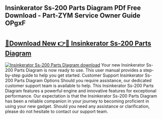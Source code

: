 ## Insinkerator Ss-200 Parts Diagram PDf Free Download - Part-ZYM Service Owner Guide OPgxF

# <h2><a href="http://dfmc1h7.blite.top/?on=Insinkerator+Ss-200+Parts+Diagram">🔗Download New 👉🔴 Insinkerator Ss-200 Parts Diagram</a></h2>

[![Insinkerator Ss-200 Parts Diagram download](https://i.imgur.com/lujVjoI.png)](http://dfmc1h7.blite.top/?on=Insinkerator+Ss-200+Parts+Diagram)
Your new Insinkerator Ss-200 Parts Diagram is now ready to use. This user manual provides a step-by-step guide to help you get started. Customer Support Insinkerator Ss-200 Parts Diagram Options Should you require assistance, our dedicated customer support team is available to help. This Insinkerator Ss-200 Parts Diagram features a powerful engine and innovative features for exceptional performance. Our expectation is that the Insinkerator Ss-200 Parts Diagram has been a reliable companion in your journey to becoming proficient in using your new gadget. Should you need any assistance or clarification, please do not hesitate to contact our support team.
